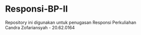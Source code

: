 # Responsi-BP-II
Repository ini digunakan untuk penugasan Responsi Perkuliahan <br>
Candra Zofariansyah - 20.62.0164
